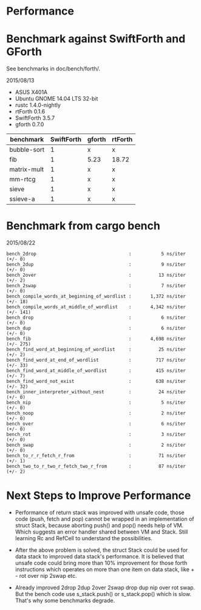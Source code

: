 Performance
===========

Benchmark against SwiftForth and GForth
=======================================

See benchmarks in doc/bench/forth/.

2015/08/13

* ASUS X401A
* Ubuntu GNOME 14.04 LTS 32-bit
* rustc 1.4.0-nightly
* rtForth 0.1.6
* SwiftForth 3.5.7
* gforth 0.7.0

benchmark   | SwiftForth | gforth  | rtForth
----------- | ---------- | ------- | -------
bubble-sort |    1       |     x   |     x
fib         |    1       |  5.23   | 18.72
matrix-mult |    1       |     x   |     x
mm-rtcg     |    1       |     x   |     x
sieve       |    1       |     x   |     x
ssieve-a    |    1       |     x   |     x


Benchmark from cargo bench
===========================

2015/08/22

```
bench_2drop                                  :           5 ns/iter (+/- 0)
bench_2dup                                   :           9 ns/iter (+/- 0)
bench_2over                                  :          13 ns/iter (+/- 2)
bench_2swap                                  :           7 ns/iter (+/- 0)
bench_compile_words_at_beginning_of_wordlist :       1,372 ns/iter (+/- 18)
bench_compile_words_at_middle_of_wordlist    :       4,342 ns/iter (+/- 141)
bench_drop                                   :           6 ns/iter (+/- 0)
bench_dup                                    :           6 ns/iter (+/- 0)
bench_fib                                    :       4,698 ns/iter (+/- 275)
bench_find_word_at_beginning_of_wordlist     :          25 ns/iter (+/- 2)
bench_find_word_at_end_of_wordlist           :         717 ns/iter (+/- 33)
bench_find_word_at_middle_of_wordlist        :         415 ns/iter (+/- 7)
bench_find_word_not_exist                    :         638 ns/iter (+/- 32)
bench_inner_interpreter_without_nest         :          24 ns/iter (+/- 0)
bench_nip                                    :           5 ns/iter (+/- 0)
bench_noop                                   :           2 ns/iter (+/- 0)
bench_over                                   :           6 ns/iter (+/- 0)
bench_rot                                    :           3 ns/iter (+/- 0)
bench_swap                                   :           2 ns/iter (+/- 0)
bench_to_r_r_fetch_r_from                    :          71 ns/iter (+/- 1)
bench_two_to_r_two_r_fetch_two_r_from        :          87 ns/iter (+/- 2)
```

Next Steps to Improve Performance
=================================

* Performance of return stack was improved with unsafe code, those code
  (push, fetch and pop) cannot be wrapped in an implementation of struct Stack,
  because aborting push() and pop() needs help of VM. Which suggests an error
  handler shared between VM and Stack. Still learning Rc and RefCell to
  understand the possibilities.

* After the above problem is solved, the struct Stack could be used for data
  stack to improved data stack's performance. It is believed that unsafe code
  could bring more than 10% improvement for those forth instructions which
  operates on more than one item on data stack, like + - rot over nip 2swap
  etc.

* Already improved 2drop 2dup 2over 2swap drop dup nip over rot swap. But the
  bench code use s_stack.push() or s_stack.pop() which is slow. That's why some
  benchmarks degrade.

